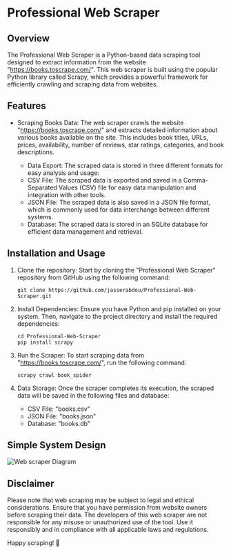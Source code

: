 # Professional Web Scraper

## Overview

The Professional Web Scraper is a Python-based data scraping tool designed to extract information from the website "https://books.toscrape.com/". This web scraper is built using the popular Python library called Scrapy, which provides a powerful framework for efficiently crawling and scraping data from websites.

## Features

- Scraping Books Data: The web scraper crawls the website "https://books.toscrape.com/" and extracts detailed information about various books available on the site. This includes book titles, URLs, prices, availability, number of reviews, star ratings, categories, and book descriptions.

  - Data Export: The scraped data is stored in three different formats for easy analysis and usage:
  - CSV File: The scraped data is exported and saved in a Comma-Separated Values (CSV) file for easy data manipulation and integration with other tools.
  - JSON File: The scraped data is also saved in a JSON file format, which is commonly used for data interchange between different systems.
  - Database: The scraped data is stored in an SQLite database for efficient data management and retrieval.

## Installation and Usage

1. Clone the repository: Start by cloning the "Professional Web Scraper" repository from GitHub using the following command:
   ```
   git clone https://github.com/jasserabdou/Professional-Web-Scraper.git
   ```

2. Install Dependencies: Ensure you have Python and pip installed on your system. Then, navigate to the project directory and install the required dependencies:
   ```
   cd Professional-Web-Scraper
   pip install scrapy
   ```

3. Run the Scraper: To start scraping data from "https://books.toscrape.com/", run the following command:
   ```
   scrapy crawl book_spider
   ```

4. Data Storage: Once the scraper completes its execution, the scraped data will be saved in the following files and database:
   - CSV File: "books.csv"
   - JSON File: "books.json"
   - Database: "books.db"
  
  ## Simple System Design
![Web scraper Diagram](https://github.com/jasserabdou/Professional-Web-Scraper/assets/139123140/85990f63-879b-48d8-a00c-06dc91761494)

## Disclaimer

Please note that web scraping may be subject to legal and ethical considerations. Ensure that you have permission from website owners before scraping their data. The developers of this web scraper are not responsible for any misuse or unauthorized use of the tool. Use it responsibly and in compliance with all applicable laws and regulations.

Happy scraping! 🚀

